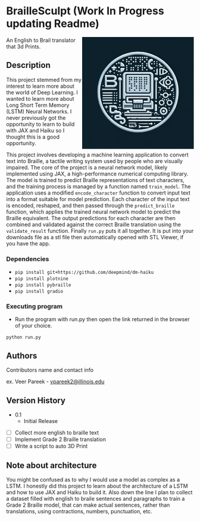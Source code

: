# BrailleSculpt (Work In Progress updating Readme)                  

<img src="other/BrailleSculptLogo.png" width="300" align="right">



An English to Brail translator that 3d Prints.

## Description

This project stemmed from my interest to learn more about the world of Deep Learning. I wanted to learn more about Long Short Term Memory (LSTM) Neural Networks. I never previously got the opportunity to learn to build with JAX and Haiku so I thought this is a good opportunity.

This project involves developing a machine learning application to convert text into Braille, a tactile writing system used by people who are visually impaired. The core of the project is a neural network model, likely implemented using JAX, a high-performance numerical computing library. The model is trained to predict Braille representations of text characters, and the training process is managed by a function named `train_model`. The application uses a modified `encode_character` function to convert input text into a format suitable for model prediction. Each character of the input text is encoded, reshaped, and then passed through the `predict_braille` function, which applies the trained neural network model to predict the Braille equivalent. The output predictions for each character are then combined and validated against the correct Braille translation using the `validate_result` function. Finally `run.py` puts it all together. It is put into your downloads file as a stl file then automatically opened with STL Viewer, if you have the app. 

### Dependencies

* `pip install git+https://github.com/deepmind/dm-haiku`
* `pip install plotnine`
* `pip install pybraille`
* `pip install gradio`


### Executing program

* Run the program with run.py then open the link returned in the browser of your choice.
  
```
python run.py
```


## Authors

Contributors name and contact info

ex. Veer Pareek - vpareek2@illinois.edu

## Version History

* 0.1
    * Initial Release

- [ ] Collect more english to braille text
- [ ] Implement Grade 2 Braille translation
- [ ] Write a script to auto 3D Print

## Note about architecture
You might be confused as to why I would use a model as complex as a LSTM. I honestly did this project to learn about the architecture of a LSTM and how to use JAX and Haiku to build it. Also down the line I plan to collect a dataset filled with english to braile sentences and paragraphs to train a Grade 2 Braille model, that can make actual sentences, rather than translations, using contractions, numbers, punctuation, etc. 


